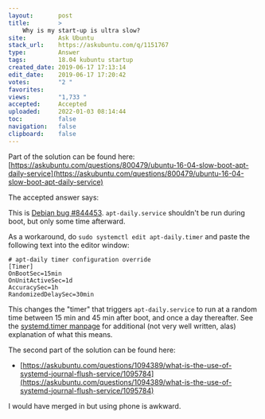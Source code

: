 ```yaml
---
layout:       post
title:        >
    Why is my start-up is ultra slow?
site:         Ask Ubuntu
stack_url:    https://askubuntu.com/q/1151767
type:         Answer
tags:         18.04 kubuntu startup
created_date: 2019-06-17 17:13:14
edit_date:    2019-06-17 17:20:42
votes:        "2 "
favorites:    
views:        "1,733 "
accepted:     Accepted
uploaded:     2022-01-03 08:14:44
toc:          false
navigation:   false
clipboard:    false
---
```


Part of the solution can be found here: [https://askubuntu.com/questions/800479/ubuntu-16-04-slow-boot-apt-daily-service](https://askubuntu.com/questions/800479/ubuntu-16-04-slow-boot-apt-daily-service)

The accepted answer says:

This is [Debian bug #844453](https://bugs.debian.org/cgi-bin/bugreport.cgi?bug=844453).  `apt-daily.service` shouldn't be run during boot, but only some time afterward.

As a workaround, do `sudo systemctl edit apt-daily.timer` and paste the following text into the editor window:

``` 
# apt-daily timer configuration override
[Timer]
OnBootSec=15min
OnUnitActiveSec=1d
AccuracySec=1h
RandomizedDelaySec=30min

```

This changes the "timer" that triggers `apt-daily.service` to run at a random time between 15 min and 45 min after boot, and once a day thereafter.  See the [systemd.timer manpage](http://man7.org/linux/man-pages/man5/systemd.timer.5.html) for additional (not very well written, alas) explanation of what this means.

The second part of the solution can be found here:

- [https://askubuntu.com/questions/1094389/what-is-the-use-of-systemd-journal-flush-service/1095784](https://askubuntu.com/questions/1094389/what-is-the-use-of-systemd-journal-flush-service/1095784)

I would have merged in but using phone is awkward.
